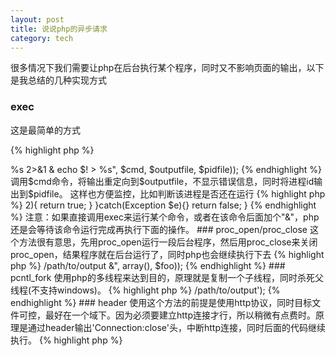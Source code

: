 ```yaml
---
layout: post
title: 说说php的异步请求
category: tech
---
```


很多情况下我们需要让php在后台执行某个程序，同时又不影响页面的输出，以下是我总结的几种实现方式

### exec

这是最简单的方式

{% highlight php %}
<?php
exec(sprintf("%s > %s 2>&1 & echo $! > %s", $cmd, $outputfile, $pidfile));
{% endhighlight %}

调用$cmd命令，将输出重定向到$outputfile，不显示错误信息，同时将进程id输出到$pidfile。

这样也方便监控，比如判断该进程是否还在运行

{% highlight php %}
<?php
function isRunning($pid){
    try{
        $result = shell_exec(sprintf("ps %d", $pid));
        if( count(preg_split("/\n/", $result)) > 2){
            return true;
        }
    }catch(Exception $e){}

    return false;
}
{% endhighlight %}

注意：如果直接调用exec来运行某个命令，或者在该命令后面加个"&"，php还是会等待该命令运行完成再执行下面的操作。

### proc_open/proc_close

这个方法很有意思，先用proc_open运行一段后台程序，然后用proc_close来关闭proc_open，结果程序就在后台运行了，同时php也会继续执行下去

{% highlight php %}
<?php
proc_close(proc_open ("ping www.baidu.com -c 10 > /path/to/output &", array(), $foo));
{% endhighlight %}

### pcntl_fork

使用php的多线程来达到目的，原理就是复制一个子线程，同时杀死父线程(不支持windows)。

{% highlight php %}
<?php
if ($pid = pcntl_fork())
    die();     // Parent

function shutdown() {
    posix_kill(posix_getpid(), SIGHUP);
}

if(ob_get_level()) ob_end_clean(); // Discard the output buffer and close

fclose(STDIN);  // Close all of the standard
fclose(STDOUT); // file descriptors as we
fclose(STDERR); // are running as a daemon.

register_shutdown_function('shutdown');

if (posix_setsid() < 0)
    die();      // <- This is an error

// Do your stuff here
exec('/bash/command > /path/to/output');
{% endhighlight %}

### header

使用这个方法的前提是使用http协议，同时目标文件可控，最好在一个域下。因为必须要建立http连接才行，所以稍微有点费时。原理是通过header输出'Connection:close'头，中断http连接，同时后面的代码继续执行。

{% highlight php %}
<?php
while(ob_get_level()) ob_end_clean();
header('Connection: close');
ignore_user_abort();
ob_start();
echo('Connection Closed');
$size = ob_get_length();
header("Content-Length: $size");
ob_end_flush();
flush();
{% endhighlight %}

### 使用数据库作中转

把要执行的命令和参数先存到缓存或数据库，接下来的事就不用php操心了。

如果还有其他的方法，欢迎交流 :)
